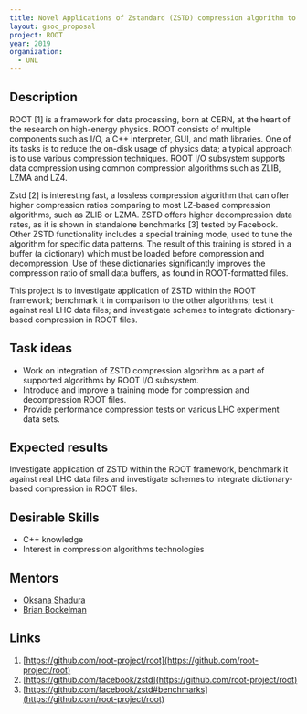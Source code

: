 ```yaml
---
title: Novel Applications of Zstandard (ZSTD) compression algorithm to ROOT
layout: gsoc_proposal
project: ROOT
year: 2019
organization:
  - UNL
---
```


## Description

ROOT [1] is a framework for data processing, born at CERN, at the heart of the
research on high-energy physics. ROOT consists of multiple components such as
I/O, a C++ interpreter, GUI, and math libraries. One of its tasks is to reduce
the on-disk usage of physics data; a typical approach is to use various
compression techniques. ROOT I/O subsystem supports data compression using
common compression algorithms such as ZLIB, LZMA and LZ4.

Zstd [2] is interesting fast, a lossless compression algorithm that can offer
higher compression ratios comparing to most LZ-based compression algorithms,
such as ZLIB or LZMA. ZSTD offers higher decompression data rates, as it is
shown in standalone benchmarks [3] tested by Facebook. Other ZSTD functionality
includes a special training mode, used to tune the algorithm for specific data
patterns. The result of this training is stored in a buffer (a dictionary) which
must be loaded before compression and decompression. Use of these dictionaries
significantly improves the compression ratio of small data buffers, as found in
ROOT-formatted files.

This project is to investigate application of ZSTD within the ROOT framework;
benchmark it in comparison to the other algorithms; test it against real LHC
data files; and investigate schemes to integrate dictionary-based compression in
ROOT files.

## Task ideas

- Work on integration of ZSTD compression algorithm as a part of supported
  algorithms by ROOT I/O subsystem.
- Introduce and improve a training mode for compression and decompression ROOT
  files.
- Provide performance compression tests on various LHC experiment data sets.

## Expected results

Investigate application of ZSTD within the ROOT framework, benchmark it against
real LHC data files and investigate schemes to integrate dictionary-based
compression in ROOT files.

## Desirable Skills

- C++ knowledge
- Interest in compression algorithms technologies

## Mentors

- [Oksana Shadura](mailto:oksana.shadura@cern.ch)
- [Brian Bockelman](mailto:bbockelman@morgridge.org)

## Links

1.  [https://github.com/root-project/root](https://github.com/root-project/root)
2.  [https://github.com/facebook/zstd](https://github.com/root-project/root)
3.  [https://github.com/facebook/zstd#benchmarks](https://github.com/root-project/root)
